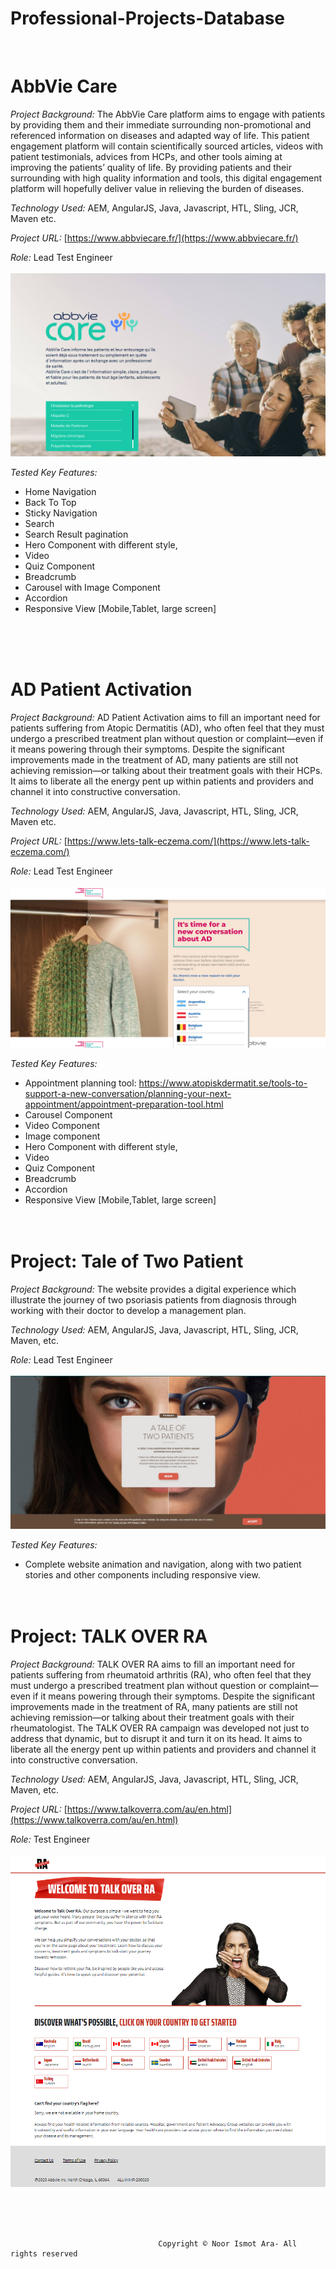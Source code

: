 # Professional-Projects-Database
<br>

# **AbbVie Care**

_Project Background:_  The AbbVie Care platform aims to engage with patients by providing them and their immediate surrounding non-promotional and referenced information on diseases and adapted way of life. This patient engagement platform will contain scientifically sourced articles, videos with patient testimonials, advices from HCPs, and other tools aiming at improving the patients’ quality of life. By providing patients and their surrounding with high quality information and tools, this digital engagement platform will hopefully deliver value in relieving the burden of diseases.

_Technology Used:_ AEM, AngularJS, Java, Javascript, HTL, Sling, JCR, Maven etc.

_Project URL:_ [https://www.abbviecare.fr/](https://www.abbviecare.fr/)

_Role:_ Lead Test Engineer
<br><br>
![HomePage](AbbvieCare.png)

_Tested Key Features:_ 
 * Home Navigation
 * Back To Top
 * Sticky Navigation
 * Search
 * Search Result pagination
 * Hero Component with different style,
 * Video 
 * Quiz Component
 * Breadcrumb
 * Carousel with Image Component
 * Accordion
 * Responsive View [Mobile,Tablet, large screen]

<br><br><br>
# **AD Patient Activation**

_Project Background:_  AD Patient Activation aims to fill an important need for patients suffering from Atopic Dermatitis (AD), who often feel that they must undergo a prescribed treatment plan without question or complaint—even if it means powering through their symptoms. Despite the significant improvements made in the treatment of AD, many patients are still not achieving remission—or talking about their treatment goals with their HCPs. It aims to liberate all the energy pent up within patients and providers and channel it into constructive conversation.

_Technology Used:_ AEM, AngularJS, Java, Javascript, HTL, Sling, JCR, Maven etc.

_Project URL:_ [https://www.lets-talk-eczema.com/](https://www.lets-talk-eczema.com/)

_Role:_ Lead Test Engineer
<br><br>
![HomePage](letstalkeczema.png)

_Tested Key Features:_ 
 * Appointment planning tool: https://www.atopiskdermatit.se/tools-to-support-a-new-conversation/planning-your-next-appointment/appointment-preparation-tool.html
 * Carousel Component
 * Video Component
 * Image component
 * Hero Component with different style,
 * Video 
 * Quiz Component
 * Breadcrumb
 * Accordion
 * Responsive View [Mobile,Tablet, large screen]
<br><br><br>
# **Project: Tale of Two Patient**

_Project Background:_  The website provides a digital experience which illustrate the journey of two psoriasis patients from diagnosis through working with their doctor  to develop a management plan.

_Technology Used:_ AEM, AngularJS, Java, Javascript, HTL, Sling, JCR, Maven, etc.

_Role:_ Lead Test Engineer
<br><br>
![HomePage](TOTP.jpg)

_Tested Key Features:_ 
 * Complete website animation and navigation, along with two patient stories and other components including responsive view.
<br><br><br>

# **Project: TALK OVER RA**

_Project Background:_ TALK OVER RA aims to fill an important need for patients suffering from rheumatoid arthritis (RA), who often feel that they must undergo a prescribed treatment plan without question or complaint—even if it means powering through their symptoms. Despite the significant improvements made in the treatment of RA, many patients are still not achieving remission—or talking about their treatment goals with their rheumatologist. The TALK OVER RA campaign was developed not just to address that dynamic, but to disrupt it and turn it on its head. It aims to liberate all the energy pent up within patients and providers and channel it into constructive conversation. 

_Technology Used:_ AEM, AngularJS, Java, Javascript, HTL, Sling, JCR, Maven, etc.

_Project URL:_ [https://www.talkoverra.com/au/en.html](https://www.talkoverra.com/au/en.html)

_Role:_ Test Engineer
<br><br>
![HomePage](TORA.png)


<br><br><br>









                                     Copyright © Noor Ismot Ara- All rights reserved
